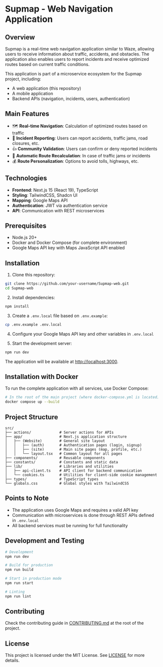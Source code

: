 # Supmap - Web Navigation Application

## Overview

Supmap is a real-time web navigation application similar to Waze, allowing users to receive information about traffic, accidents, and obstacles. The application also enables users to report incidents and receive optimized routes based on current traffic conditions.

This application is part of a microservice ecosystem for the Supmap project, including:

- A web application (this repository)
- A mobile application
- Backend APIs (navigation, incidents, users, authentication)

## Main Features

- 🗺️ **Real-time Navigation**: Calculation of optimized routes based on traffic
- 🚧 **Incident Reporting**: Users can report accidents, traffic jams, road closures, etc.
- 👍 **Community Validation**: Users can confirm or deny reported incidents
- 🔄 **Automatic Route Recalculation**: In case of traffic jams or incidents
- 💰 **Route Personalization**: Options to avoid tolls, highways, etc.

## Technologies

- **Frontend**: Next.js 15 (React 19), TypeScript
- **Styling**: TailwindCSS, Shadcn UI
- **Mapping**: Google Maps API
- **Authentication**: JWT via authentication service
- **API**: Communication with REST microservices

## Prerequisites

- Node.js 20+
- Docker and Docker Compose (for complete environment)
- Google Maps API key with Maps JavaScript API enabled

## Installation

1. Clone this repository:

```bash
git clone https://github.com/your-username/Supmap-web.git
cd Supmap-web
```

2. Install dependencies:

```bash
npm install
```

3. Create a `.env.local` file based on `.env.example`:

```bash
cp .env.example .env.local
```

4. Configure your Google Maps API key and other variables in `.env.local`

5. Start the development server:

```bash
npm run dev
```

The application will be available at [http://localhost:3000](http://localhost:3000).

## Installation with Docker

To run the complete application with all services, use Docker Compose:

```bash
# In the root of the main project (where docker-compose.yml is located)
docker compose up --build
```

## Project Structure

```
src/
├── actions/             # Server actions for APIs
├── app/                 # Next.js application structure
│   ├── (Website)        # General site layout
│   │   ├── (auth)       # Authentication pages (login, signup)
│   │   ├── (site)       # Main site pages (map, profile, etc.)
│   │   └── layout.tsx   # Common layout for all pages
├── components/          # Reusable components
├── constants/           # Constants and static data
├── lib/                 # Libraries and utilities
│   ├── api-client.ts    # API client for backend communication
│   └── cookies.ts       # Utilities for client-side cookie management
├── types/               # TypeScript types
└── globals.css          # Global styles with TailwindCSS
```

## Points to Note

- The application uses Google Maps and requires a valid API key
- Communication with microservices is done through REST APIs defined in `.env.local`
- All backend services must be running for full functionality

## Development and Testing

```bash
# Development
npm run dev

# Build for production
npm run build

# Start in production mode
npm run start

# Linting
npm run lint
```

## Contributing

Check the contributing guide in [CONTRIBUTING.md](../CONTRIBUTING.md) at the root of the project.

## License

This project is licensed under the MIT License. See [LICENSE](../LICENSE) for more details.
